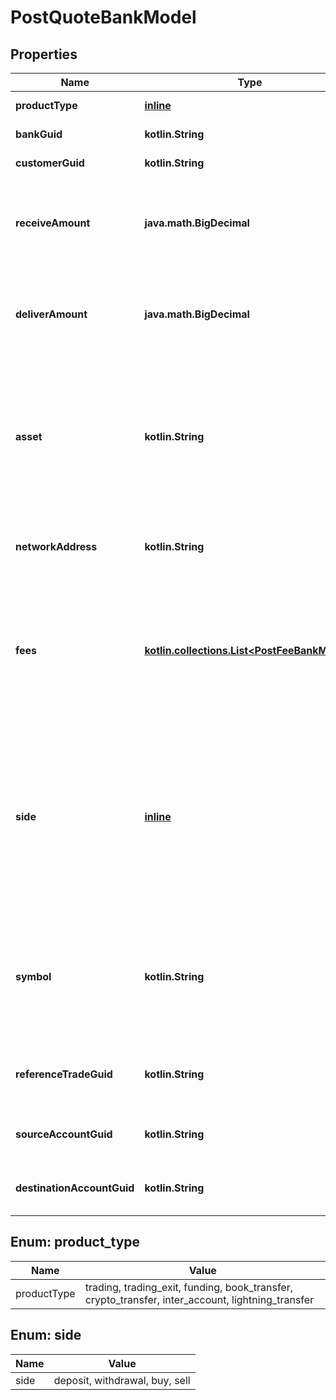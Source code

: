 
# PostQuoteBankModel

## Properties
Name | Type | Description | Notes
------------ | ------------- | ------------- | -------------
**productType** | [**inline**](#ProductType) | The type of product the quote is for. |  [optional]
**bankGuid** | **kotlin.String** | The unique identifier for the bank. |  [optional]
**customerGuid** | **kotlin.String** | The unique identifier for the customer. |  [optional]
**receiveAmount** | **java.math.BigDecimal** | The amount to be received in base units of the currency: currency is \&quot;asset\&quot; for buy and \&quot;counter_asset\&quot; for sell for trade quotes. |  [optional]
**deliverAmount** | **java.math.BigDecimal** | The amount to be delivered in base units of the currency: currency is \&quot;counter_asset\&quot; for buy and \&quot;asset\&quot; for sell for trade quotes. |  [optional]
**asset** | **kotlin.String** | The asset code the quote was requested for. Required when product_type is lightning_transfer, product_type is book_transfer, product_type is funding, product_type is crypto_transfer, or product_type is inter_account. |  [optional]
**networkAddress** | **kotlin.String** | The network address to pay the invoice to. Required when product_type is lightning_transfer. |  [optional]
**fees** | [**kotlin.collections.List&lt;PostFeeBankModel&gt;**](PostFeeBankModel.md) | The custom fees associated with the quote Optional when product_type is lightning_transfer, product_type is funding, product_type is trading, product_type is crypto_transfer, or product_type is trading_exit. |  [optional]
**side** | [**inline**](#Side) | The direction for trade quotes: either &#39;buy&#39; or &#39;sell&#39;. The direction for funding quotes: either &#39;deposit&#39; or &#39;withdrawal&#39;. The direction for crypto transfer quotes: &#39;withdrawal&#39;. Book transfers do not require a side. They are all &#39;deposit&#39;s.  Required when product_type is funding, product_type is trading, or product_type is crypto_transfer. |  [optional]
**symbol** | **kotlin.String** | Symbol the quote is being requested for. Format is \&quot;asset-counter_asset\&quot; in uppercase. See the Symbols API for a complete list of cryptocurrencies supported.  Required when product_type is trading. |  [optional]
**referenceTradeGuid** | **kotlin.String** | The guid of the related trade. Only present on &#x60;exit&#x60; trades. Required when product_type is trading_exit. |  [optional]
**sourceAccountGuid** | **kotlin.String** | The source account&#39;s identifier. Required when product_type is inter_account. |  [optional]
**destinationAccountGuid** | **kotlin.String** | The destination account&#39;s identifier. Required when product_type is inter_account. |  [optional]


<a name="ProductType"></a>
## Enum: product_type
Name | Value
---- | -----
productType | trading, trading_exit, funding, book_transfer, crypto_transfer, inter_account, lightning_transfer


<a name="Side"></a>
## Enum: side
Name | Value
---- | -----
side | deposit, withdrawal, buy, sell



